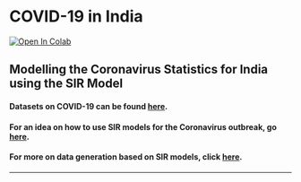 # COVID-19 in India

[![Open In Colab](https://colab.research.google.com/assets/colab-badge.svg)](https://colab.research.google.com/github/sayarghoshroy/COVID-19_Modelling_for_India/blob/master/covid_19_modelling_India.ipynb)

## Modelling the Coronavirus Statistics for India using the SIR Model

#### Datasets on COVID-19 can be found [here](https://documenter.getpostman.com/view/8854915/SzS7R74n?version=latest).

#### For an idea on how to use SIR models for the Coronavirus outbreak, go [here](https://www.lewuathe.com/covid-19-dynamics-with-sir-model.html).

#### For more on data generation based on SIR models, click [here](https://scipython.com/book/chapter-8-scipy/additional-examples/the-sir-epidemic-model/).

---
